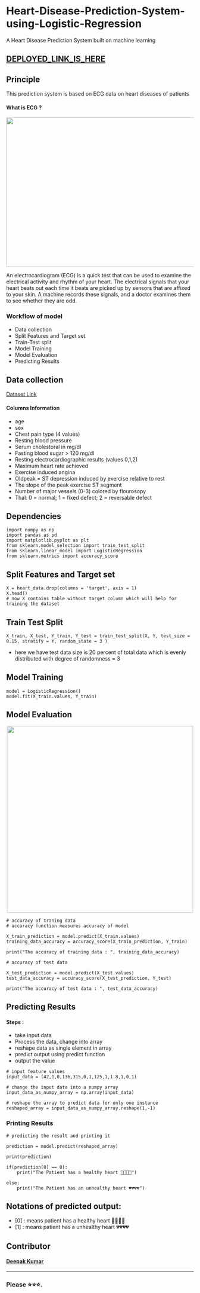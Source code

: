 # Heart-Disease-Prediction-System-using-Logistic-Regression
A Heart Disease Prediction System built on machine learning 

## [DEPLOYED_LINK_IS_HERE](https://heart-disease-prediction-system.streamlit.app/)

## Principle 

This prediction system is based on ECG data on heart diseases of patients

#### What is ECG ?


<p align="center">
  <img width="650" height="400" src="https://user-images.githubusercontent.com/78251168/211028900-e320780a-23d4-44f8-962f-65348841b4ee.jpg">
</p>


An electrocardiogram (ECG) is a quick test that can be used to examine the electrical activity and rhythm of your heart.
The electrical signals that your heart beats out each time it beats are picked up by sensors that are affixed to your skin.
A machine records these signals, and a doctor examines them to see whether they are odd.

### Workflow of model

  - Data collection 
  - Split Features and Target set
  - Train-Test split
  - Model Training
  - Model Evaluation
  - Predicting Results



## Data collection 

[Dataset Link](https://drive.google.com/file/d/1CEql-OEexf9p02M5vCC1RDLXibHYE9Xz/view?usp=drivesdk)

#### Columns Information
 - age
 - sex
 - Chest pain type (4 values)
 - Resting blood pressure
 - Serum cholestoral in mg/dl
 - Fasting blood sugar > 120 mg/dl
 - Resting electrocardiographic results (values 0,1,2)
 - Maximum heart rate achieved
 - Exercise induced angina
 - Oldpeak = ST depression induced by exercise relative to rest
 - The slope of the peak exercise ST segment
 - Number of major vessels (0-3) colored by flourosopy
 - Thal: 0 = normal; 1 = fixed defect; 2 = reversable defect

## Dependencies

```
import numpy as np
import pandas as pd
import matplotlib.pyplot as plt
from sklearn.model_selection import train_test_split
from sklearn.linear_model import LogisticRegression
from sklearn.metrics import accuracy_score
```

## Split Features and Target set

```
X = heart_data.drop(columns = 'target', axis = 1)
X.head()
# now X contains table without target column which will help for training the dataset
```

## Train Test Split

```
X_train, X_test, Y_train, Y_test = train_test_split(X, Y, test_size = 0.15, stratify = Y, random_state = 3 )
```
* here we have test data size is 20 percent of total data which is evenly distributed with degree of randomness = 3

## Model Training 

```
model = LogisticRegression()
model.fit(X_train.values, Y_train)
```

## Model Evaluation 

<p align="center">
  <img width="500" height="500" src="https://user-images.githubusercontent.com/78251168/211057178-3b209f44-9e51-4a6b-819b-019c9f4ddb10.png">
</p>


```
# accuracy of traning data
# accuracy function measures accuracy of model

X_train_prediction = model.predict(X_train.values)
training_data_accuracy = accuracy_score(X_train_prediction, Y_train)

print("The accuracy of training data : ", training_data_accuracy)
```

```
# accuracy of test data

X_test_prediction = model.predict(X_test.values)
test_data_accuracy = accuracy_score(X_test_prediction, Y_test)

print("The accuracy of test data : ", test_data_accuracy)
```

## Predicting Results

#### Steps : 

  - take input data
  - Process the data, change into array 
  - reshape data as single element in array 
  - predict output using predict function 
  - output the value

```
# input feature values
input_data = (42,1,0,136,315,0,1,125,1,1.8,1,0,1)

# change the input data into a numpy array 
input_data_as_numpy_array = np.array(input_data)

# reshape the array to predict data for only one instance
reshaped_array = input_data_as_numpy_array.reshape(1,-1)
```

### Printing Results

```
# predicting the result and printing it

prediction = model.predict(reshaped_array)

print(prediction)

if(prediction[0] == 0):
    print("The Patient has a healthy heart 💛💛💛💛")

else:
    print("The Patient has an unhealthy heart 💔💔💔💔")
```

## Notations of predicted output: 

  - [0] : means patient has a healthy heart 💛💛💛💛
  - [1] : means patient has a unhealthy heart 💔💔💔💔
  
  
## Contributor 

#### [Deepak Kumar](https://github.com/Deepakcode607)

<hr>



### Please ⭐⭐⭐. 
